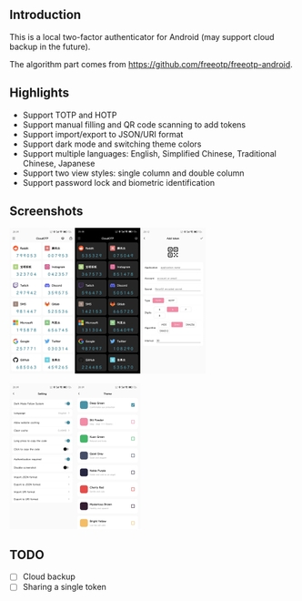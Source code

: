 ## Introduction

This is a local two-factor authenticator for Android (may support cloud backup in the future).

The algorithm part comes from https://github.com/freeotp/freeotp-android.

## Highlights

- Support TOTP and HOTP
- Support manual filling and QR code scanning to add tokens
- Support import/export to JSON/URI format
- Support dark mode and switching theme colors
- Support multiple languages: English, Simplified Chinese, Traditional Chinese, Japanese
- Support two view styles: single column and double column
- Support password lock and biometric identification

## Screenshots

<img src="art/lightmode.jpg" alt="Light Mode" style="zoom: 25%;" /><img src="art/darkmode.jpg" alt="Dark Mode" style="zoom: 25%;" /><img src="art/addtoken.jpg" alt="Add Token" style="zoom: 25%;" />

<img src="art/setting.jpg" alt="Setting" style="zoom: 25%;" /><img src="art/theme.jpg" alt="Theme" style="zoom: 25%;" />

## TODO

- [ ] Cloud backup
- [ ] Sharing a single token